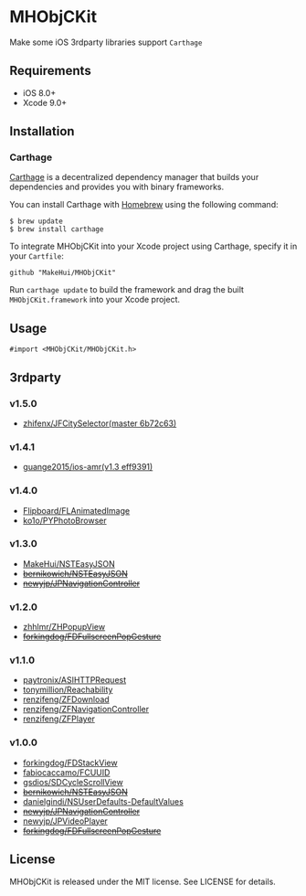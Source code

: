 # MHObjCKit

Make some iOS 3rdparty libraries support `Carthage`

## Requirements

- iOS 8.0+
- Xcode 9.0+

## Installation

### Carthage

[Carthage](https://github.com/Carthage/Carthage) is a decentralized dependency manager that builds your dependencies and provides you with binary frameworks.

You can install Carthage with [Homebrew](http://brew.sh/) using the following command:

```
$ brew update
$ brew install carthage
```

To integrate MHObjCKit into your Xcode project using Carthage, specify it in your `Cartfile`:

```
github "MakeHui/MHObjCKit"
```

Run `carthage update` to build the framework and drag the built `MHObjCKit.framework` into your Xcode project.

## Usage

```
#import <MHObjCKit/MHObjCKit.h>
```

## 3rdparty

### v1.5.0

- [zhifenx/JFCitySelector(master 6b72c63)](https://github.com/zhifenx/JFCitySelector)

### v1.4.1

- [guange2015/ios-amr(v1.3 eff9391)](https://github.com/guange2015/ios-amr)

### v1.4.0

- [Flipboard/FLAnimatedImage](https://github.com/Flipboard/FLAnimatedImage)
- [ko1o/PYPhotoBrowser](https://github.com/ko1o/PYPhotoBrowser)

### v1.3.0

- [MakeHui/NSTEasyJSON](https://github.com/MakeHui/NSTEasyJSON)
- ~~[bernikowich/NSTEasyJSON](https://github.com/bernikowich/NSTEasyJSON)~~
- ~~[newyjp/JPNavigationController](https://github.com/newyjp/JPNavigationController)~~

### v1.2.0

- [zhhlmr/ZHPopupView](https://github.com/zhhlmr/ZHPopupView)
- ~~[forkingdog/FDFullscreenPopGesture](https://github.com/forkingdog/FDFullscreenPopGesture)~~

### v1.1.0

- [paytronix/ASIHTTPRequest](https://github.com/paytronix/ASIHTTPRequest)
- [tonymillion/Reachability](https://github.com/tonymillion/Reachability)
- [renzifeng/ZFDownload](https://github.com/renzifeng/ZFDownload)
- [renzifeng/ZFNavigationController](https://github.com/renzifeng/ZFNavigationController)
- [renzifeng/ZFPlayer](https://github.com/renzifeng/ZFPlayer)

### v1.0.0

- [forkingdog/FDStackView](https://github.com/forkingdog/FDStackView)
- [fabiocaccamo/FCUUID](https://github.com/fabiocaccamo/FCUUID)
- [gsdios/SDCycleScrollView](https://github.com/gsdios/SDCycleScrollView)
- ~~[bernikowich/NSTEasyJSON](https://github.com/bernikowich/NSTEasyJSON)~~
- [danielgindi/NSUserDefaults-DefaultValues](https://github.com/danielgindi/NSUserDefaults-DefaultValues)
- ~~[newyjp/JPNavigationController](https://github.com/newyjp/JPNavigationController)~~
- [newyjp/JPVideoPlayer](https://github.com/newyjp/JPVideoPlayer)
- ~~[forkingdog/FDFullscreenPopGesture](https://github.com/forkingdog/FDFullscreenPopGesture)~~

## License

MHObjCKit is released under the MIT license. See LICENSE for details.

